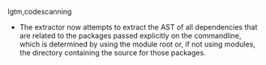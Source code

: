 lgtm,codescanning
* The extractor now attempts to extract the AST of all dependencies that are related to the packages passed explicitly on the commandline, which is determined by using the module root or, if not using modules, the directory containing the source for those packages.
